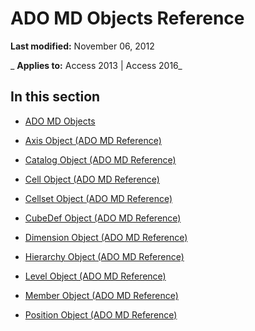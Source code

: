 
# ADO MD Objects Reference

 **Last modified:** November 06, 2012

 _ **Applies to:** Access 2013 | Access 2016_

## In this section


- [ADO MD Objects](13501e44-70b6-1036-a8b7-c276f187e4f4.md)
    
- [Axis Object (ADO MD Reference)](4ba92ac6-fa67-4eea-8231-3fc5168f342c.md)
    
- [Catalog Object (ADO MD Reference)](734b3715-0ee1-44a6-9f29-ddd48a6ff983.md)
    
- [Cell Object (ADO MD Reference)](2db153d4-ff06-44fd-b20d-285ad505efa6.md)
    
- [Cellset Object (ADO MD Reference)](0118476d-8cb6-49ca-80ac-5ace7987c878.md)
    
- [CubeDef Object (ADO MD Reference)](81513e39-a1b3-4af7-ba59-0446fafe51f8.md)
    
- [Dimension Object (ADO MD Reference)](b48c853b-4e51-4c1f-a88d-283f1f727fd3.md)
    
- [Hierarchy Object (ADO MD Reference)](0c849ee3-4b3f-4bfa-87e9-c9466881aca1.md)
    
- [Level Object (ADO MD Reference)](376865c8-b5be-4dd3-8765-0469290e44ae.md)
    
- [Member Object (ADO MD Reference)](933be014-9cb2-416a-8290-6dece686fc41.md)
    
- [Position Object (ADO MD Reference)](fbe77a91-766e-4cdb-ac2e-dcd30b0c1c82.md)
    

